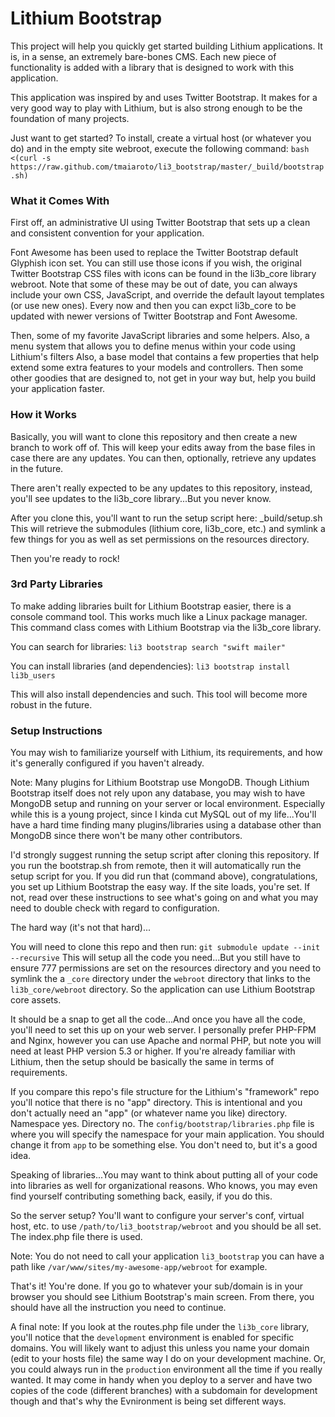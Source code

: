 Lithium Bootstrap
=======

This project will help you quickly get started building Lithium applications.
It is, in a sense, an extremely bare-bones CMS. Each new piece of functionality
is added with a library that is designed to work  with this application.

This application was inspired by and uses Twitter Bootstrap.
It makes for a very good way to play with Lithium, but is also strong
enough to be the foundation of many projects.

Just want to get started? To install, create a virtual host (or whatever you do)
and in the empty site webroot, execute the following command:
```bash <(curl -s https://raw.github.com/tmaiaroto/li3_bootstrap/master/_build/bootstrap.sh)```

### What it Comes With

First off, an administrative UI using Twitter Bootstrap that sets up a clean
and consistent convention for your application.

Font Awesome has been used to replace the Twitter Bootstrap default Glyphish
icon set. You can still use those icons if you wish, the original Twitter
Bootstrap CSS files with icons can be found in the li3b_core library webroot.
Note that some of these may be out of date, you can always include your own
CSS, JavaScript, and override the default layout templates (or use new ones).
Every now and then you can expct li3b_core to be updated with newer versions
of Twitter Bootstrap and Font Awesome.

Then, some of my favorite JavaScript libraries and some helpers. Also, a menu
system that allows you to define menus within your code using Lithium's filters
Also, a base model that contains a few properties that help extend some extra
features to your models and controllers. Then some other goodies that are
designed to, not get in your way but, help you build your application faster.

### How it Works

Basically, you will want to clone this repository and then create a new branch
to work off of. This will keep your edits away from the base files in case there
are any updates. You can then, optionally, retrieve any updates in the future.

There aren't really expected to be any updates to this repository, instead,
you'll see updates to the li3b_core library...But you never know.

After you clone this, you'll want to run the setup script here: _build/setup.sh
This will retrieve the submodules (lithium core, li3b_core, etc.) and symlink
a few things for you as well as set permissions on the resources directory.

Then you're ready to rock!

### 3rd Party Libraries

To make adding libraries built for Lithium Bootstrap easier, there is a console
command tool. This works much like a Linux package manager. This command class
comes with Lithium Bootstrap via the li3b_core library.

You can search for libraries:
```li3 bootstrap search "swift mailer"```

You can install libraries (and dependencies):
```li3 bootstrap install li3b_users```

This will also install dependencies and such. This tool will become
more robust in the future.

### Setup Instructions

You may wish to familiarize yourself with Lithium, its requirements,
and how it's generally configured if you haven't already.

Note: Many plugins for Lithium Bootstrap use MongoDB. Though Lithium Bootstrap
itself does not rely upon any database, you may wish to have MongoDB setup
and running on your server or local environment. Especially while this is
a young project, since I kinda cut MySQL out of my life...You'll have a hard
time finding many plugins/libraries using a database other than MongoDB since
there won't be many other contributors.

I'd strongly suggest running the setup script after cloning this repository.
If you run the bootstrap.sh from remote, then it will automatically run
the setup script for you. If you did run that (command above), congratulations,
you set up Lithium Bootstrap the easy way. If the site loads, you're set.
If not, read over these instructions to see what's going on and what you
may need to double check with regard to configuration.

The hard way (it's not that hard)...

You will need to clone this repo and then run:
```git submodule update --init --recursive```
This will setup all the code you need...But you still have to ensure
777 permissions are set on the resources directory and you need to symlink
the a `_core` directory under the `webroot` directory that links to the
`li3b_core/webroot` directory. So the application can use Lithium Bootstrap
core assets.

It should be a snap to get all the code...And once you have all the code, you'll
need to set this up on your web server. I personally prefer PHP-FPM and Nginx,
however you can use Apache and normal PHP, but note you will need at least PHP
version 5.3 or higher. If you're already familiar with Lithium, then the setup
should be basically the same in terms of requirements.

If you compare this repo's file structure for the Lithium's "framework" repo
you'll notice that there is no "app" directory. This is intentional and you
don't actually need an "app" (or whatever name you like) directory. Namespace
yes. Directory no. The ```config/bootstrap/libraries.php``` file is where you
will specify the namespace for your main application. You should change it from
`app` to be something else. You don't need to, but it's a good idea.

Speaking of libraries...You may want to think about putting all of your code
into libraries as well for organizational reasons. Who knows, you may even find
yourself contributing something back, easily, if you do this.

So the server setup? You'll want to configure your server's conf, virtual host,
etc. to use ```/path/to/li3_bootstrap/webroot``` and you should be all set. 
The index.php file there is used.

Note: You do not need to call your application `li3_bootstrap` you can have
a path like `/var/www/sites/my-awesome-app/webroot` for example.

That's it! You're done. If you go to whatever your sub/domain is in your browser
you should see Lithium Bootstrap's main screen. From there, you should have all
the instruction you need to continue.

A final note: If you look at the routes.php file under the `li3b_core` library,
you'll notice that the ```development``` environment is enabled for specific 
domains. You will likely want to adjust this unless you name your domain
(edit to your hosts file) the same way I do on your development machine.
Or, you could always run in the ```production``` environment all the time 
if you really wanted. It may come in handy when you deploy to a server and
have two copies of the code (different branches) with a subdomain for 
development though and that's why the Evnironment is being set different ways.
